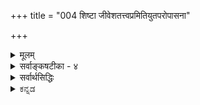 +++
title = "004 शिष्टा जीवेशतत्त्वप्रमितियुतपरोपासना"

+++
<details><summary>मूलम्</summary>

शिष्टा जीवेशतत्त्वप्रमितियुतपरोपासना मुक्तिहेतुः शक्यस्तत्तत्प्रकारावगतिविरहिभिर्नैव याथात्म्यबोधः ।  
ते ते चार्था विदध्युः कुमतिविरचितास्तत्त्वबोधोपरोधं तस्मान्निर्धूतसर्वप्रतिमतविमतिं साधये सर्वमर्थम् ॥ ४ ॥
</details>

<details><summary>सर्वाङ्कषटीका - ४</summary>

ननु परमात्मोपासनमेव मुक्तिहेतुः सिद्धान्तसंमतः । एवं सति तत्त्वमुक्ताकलापग्रन्थधारणाभिधानं कस्मै पुरुषार्थायाभिधीयत इत्यत्राह - शिष्टेत्यादि । **जीवेशतत्त्वप्रमितियुतपरोपासना** = जीवेश्वररूपयोः तत्त्वयोः **प्रमितिः** = याथात्म्यज्ञानम्, तया **युता** = सहिता जीवेश्वरयाथात्म्यज्ञानपूर्विकेति यावत् । तादृशी **परोपासना** =परमात्मोपासनमेव मुक्तिहेतुः **शिष्टा** = विहिता । 'पृथगात्मानं प्रेरितारं च मत्वा जुष्टस्ततस्तेनामृतत्वमेति' (श्वे. 1-6 ) इत्यादिश्रुतिविहिता ॥ 

ननु देहादिभ्यः पृथग्भूतमात्मानं प्रेरितारं परमात्मस्वरूपं मत्वेति 'अहं ब्रह्मास्मि' इति जीवब्रह्माभेदज्ञानं मुक्तिहेतुरुच्यते, न तत्त्वत्रयज्ञानमिति चेत्; तदा 'देहादिभ्यः' इत्यध्याहारक्लेशः, चकारवैयर्थ्यम्, प्रेरितृपदजुष्टादिपदानामस्वारस्यमित्याद्यनन्तदोषप्रसङ्गः । अतः आत्मानं प्रेरितारं च पृथङ्गत्वा, तेन जुष्टः, तत एवामृतत्वमेतीत्यर्थ एव स्वरसः । अपि च 'अहं ब्रह्मास्मि' इति ज्ञानमपि चिदचिदीश्वरतत्त्वज्ञानादेव भवेत्, न तु 'अहं ब्रह्मास्मि' इति वाक्यावृत्त्येत्यादिकमये (जीव. 29) विस्तरेण भविष्यति । जीवेति प्रकृतेरप्युपलक्षकम् । तथा च जीवात्मनः संसारहेतुभूतयोः देहात्मभ्रमस्वतन्त्रात्मभ्रमयोर्मध्ये चिदचिच्छब्दवाच्यप्रकृति- 'पुरुषतत्त्वज्ञानात् देहात्मभ्रमः, जीवेश्वरतत्त्वज्ञानात् स्वतन्त्रात्मभ्रमश्च निवर्तत इति तत्त्वत्रयज्ञानमावश्यकमिति भावः । अचिद्भेदः यदि चिति जीवे ज्ञेयः, तदा अचिद्विशेषाणां स्वरूपस्वभावादिकमपि ज्ञेयमेव । अतश्च तत्त्वत्रयतत्त्वज्ञानं तत्तत्तत्त्वानां सामान्यरूपाणां विशेषरूपाणां च यथावस्थितस्वरूपस्वभावादिज्ञानमन्तरा न सम्भवेदिति सर्वाण्येतान्यवश्यज्ञेयानीति परावरतत्त्वविचारः मुमुक्षोरावश्यक एव ॥ 

यद्यपि चिदचिदीश्वररूपतत्त्वत्रयमेव एतत्संप्रदायसिद्धम्, अथापि तदनुबन्धितया सन्ति बहूनि तत्त्वानि । सर्वाणि तानि संकलय्य पञ्चधा विभज्य पञ्चसरत्वेन तेषां रूपणात् 'कलापः' इत्यभिहितम् ॥ 

5. 

[[7]]

ते ते चार्था विदध्युः कुमतिविरचितास्तत्त्ववोधोपरोधं 

तस्मान्निर्धूतसर्वप्रतिमतविमतिं साधये सर्वमर्थम् ॥4॥ 

[ तत्त्वज्ञानस्य महत्त्वम् ] 

आवापोद्वापतः स्युः कतिकति कविधीचित्रवत् तत्तदर्थे- 

ष्वानन्त्यादस्तिनास्त्योरनवधिकुहनायुक्तिकान्ताः कृतान्ताः । 



ननु परमात्मा एक एव किल परमं तत्त्वम् । एवं सति त्रीणि वा तत्त्वानि कथं भवेयुः ? तदनुबन्धितया बहूनि वा तत्त्वानि कथं भवेयुरिति चेत्, तत् सत्यम् । परमं तु तत्त्वं एकमेव । अथापि 'परम' पदमेव ज्ञापयति अन्येषामपि अपरमतत्त्वानां सद्भावम् । अत एव श्रुतिरपि परमात्मानम् 'सत्यस्य २ 19/20 बृ. सत्यम्' इति वदति । अतस्तत्त्वमनेकधा । तस्य भावः तत्त्वमिति हि व्युत्पत्तिः । तच्च तत्तद्वस्तुस्वरूपानुगुणं भिद्यते बहुधा । 'किं पुनस्तत्त्वम्? सतश्च सद्भावः असदश्चासद्भावः । सत् सदिति गृह्यमाणं यथाभूतविपरीतं तत्त्वं भवति, असच्च असदिति गृह्यमाणं यथाभूतमविपरीतं तत्त्वं भवति' (न्या. भा. 1-1-1) इति हि महानैय्यायिकः । अस्तु नाम तत्त्वान्यनन्तानि तरतमभावापन्नानि । तेषां ज्ञानं कोपयुज्यत इति चेत्; सकलेतरविलक्षणतया हि गृह्यमाणं परमात्मतत्त्वं परमतत्त्वं भवेत् । अतः कर्तव्य एव यावच्छक्ति इतरतत्त्वानामपि विचारः । ये तु मृदुमतयस्तान् प्रत्यस्त्येवार्षवचनम् 'शास्त्रज्ञानं बहुकेशं बुद्धेश्चलनकारणम् । उपदेशाद्धरिं बुध्वा विरमेत्सर्वकर्मसु ॥' इति ॥ 

[[1]]

एतत्सर्वमभिप्रेत्याह - शक्य इत्यादि । **तत्तत्प्रकाराणाम्** = तत्तत्तत्त्वेषु विद्यमानानां प्रकारभेदादीनाम् **अवगतिः** =याथात्म्यज्ञानम्, **तद्विरहिभिः** = तद्रहितैः **याथात्म्यबोधः** = यथावस्थितवस्तुयाथात्म्यज्ञानम् नैव **शक्यः** = प्राप्तुं सर्वथा न शक्यः । अतः केवलतत्त्वत्रयज्ञानं निश्शङ्कपरोपासनासहकारि न भवितुमर्हति । अतः कूलंकषविचारः आवश्यकः । नन्वस्तु तत्त्वत्रयादिज्ञानमावश्यकम् । अथापि परमतखण्डनस्य का प्रसक्तिः ? इत्यत्राह - ते ते चार्था इत्यादि । **कुमतिभिः** = कुयुक्तिमद्भिः कुतार्किकैः **विरचिताः** = कल्पिताः; ते ते चार्थाः इति कल्पनाबहुत्वदृष्ट्या, तत्त्वबोधस्य उपरोधं विदध्युः । तस्मात् निर्धूतसर्वप्रतिमतविमतिं सर्वम् अर्थं साधये । निर्धूताः सर्वाः प्रतिमतानां **विमतयः** = विरुद्धा मतयः, विविधा मंतयो वा यस्मादर्थात् सः। तादृशं सर्वमपि अर्थं साधये । सर्वेष्वपि प्रमेयेषु प्रतिपक्षिणां कुयुक्तिनिरसनपूर्वकं सिद्धान्तं सर्वं प्रदर्शयामीति भावः । अत एव ग्रन्थान्ते 'निश्शेषां वस्तुवृत्तिं निपुणमिह मया न्यस्यता क्वापि कोणे' ( अद्रव्य. 135 ) इति एतद्ग्रन्थस्य सर्वार्थगर्भत्वं वक्ति ॥ ४ ॥
</details>

<details><summary>सर्वार्थसिद्धिः</summary>

नन्वपवर्गसिद्धौ यदन्तरङ्गं तदेव विशदं तदर्थिभिरवगन्तव्यम्, तावदेव शिष्यादिभ्योऽपि प्रवर्तितव्यम्, किमन्यैरिह कीर्त्यमानैरित्यत्राह - शिष्टेति । शिष्टा - चोदितेत्यर्थः । जीवेशावेव तत्त्वे जीवेशतत्त्वे; तयोः प्रमितिरिहागमजन्या । परोपास्तेस्तत्त्वज्ञानमितिकर्तव्यता, नतु स्वयं साधनम् । प्रमितियुता - प्रमितिजनितानुस्मृतिपूर्विकेत्यर्थः । तदभिप्रायेणोक्तं जीवपरमात्मयाथात्म्यज्ञानपूर्विकेत्यादि । परोपासनेति सर्वविद्याभिप्रायं, परस्य ब्रह्मण उपासनेति वा । शक्य इत्यादि - न हि द्रव्याद्रव्यविभागाभावे शिष्टोपासनमूलकतत्त्वप्रतीतिसिद्धिः । तत्त्वनिरूपणाभावे च तत्त्वनिर्णयोपयुक्तयोस्तर्कानुमानयोर्व्याप्तिः शङ्काकलङ्किता स्यात् । परोक्तानुमानानामन्यतरासिद्ध्यनैकान्तिकत्वाद्युद्भावनं च कथं स्यात्? परो वा कथमस्मत्सिद्धान्तानभिज्ञः कथायामस्माभिरधिकुर्यात्? परकल्पितार्थभङ्गेन तदहङ्कारखण्डनं च तत्त्वाध्यवसायसंरक्षणार्थम् । तत्तदिति प्रस्तुतौ जीवेशौ गृह्येते । अथवा तत्तत्प्रकृत्यादिप्रकारबोधाभावे तत्तत्प्रतिसंबन्धिकं तयोरपि याथात्म्यं नावगम्येत । ते ते चार्थाः ब्रह्मविवर्तपरिणामभिन्नाभिन्नत्वादयः । कुमतिविरचिताः - कुदृष्टिभिः कल्पिताः, भ्रान्तिविजृम्भिता इति वा । अत एव कुमतिभिरर्थ्यन्त इत्यर्थाः न तु परमार्थाः । प्रतिमतैर्विमतिः - विवादः, तत्प्रसूता वा विरुद्धबुद्धिः । सर्वमर्थं - मुमुक्षुभिर्ज्ञातव्यम् । परम्परयेत्यर्थः ॥४॥
</details>


<details><summary>ಕನ್ನಡ</summary>

आचार्यरु तम्म ई ग्रन्थरचनॆय उद्देशवन्नु विवरिसुत्तारॆ जीवेशतत्त्वप्रमितियुतपरोपासना मुक्ति हेतुः शिष्टा . जीव मत्तु ईश्वर ऎम्ब ऎरडु तत्त्वगळ यथावत्ताद ज्ञानदॊन्दिगॆ कूडिद पर मातोपासनॆये मुक्तिगॆ कारणवॆन्दु शास्त्रविहितवागिदॆ. तत्तत्र काराव गतिविरहिभि- याथात्मबोध- नैव शः-आयातत्त्व स्वरूपा,गळ ज्ञानविल्लदवरिन्द जीव मत्तु ईश्वर तत्त्वगळ यथावत्ताद ज्ञानवन्नु हॊन्दलु साध्यवे इल्ल. कुमतिविरचिताः ते ते चार्था- तत्त्वबो धोपरोधं विदष्टु कुमतिगळिन्द रूपिसल्पट्ट आया वस्तुस्वरूपगळु तत्त्वज्ञानक्कॆ अडचणॆयन्नु तन्दॊड्डुवुवु. तस्मात् निर्धूततत्तकृति मतविमन्ति सर्वं अर्थं साधये आदुदरिन्द ऎल्ला प्रतिपक्षिगळ वादगळन्नु निराकरिसि ऎल्ल तत्त्वगळन्नु समर्थिसुवनु. 

r 

* पृथगात्मानं प्रेरितारं च मत्वा जुष्टस्तरक्केनाद्रुतत्वमेति (श्री. उ. १. ६ )ऎन्दु चिदचिदीश्वरतत्त्वज्ञान मोक्षसाधनवॆन्दु हेळिदॆ. चित् ऎन्दरॆ जीव, अचित् ऎन्दरॆ जडवस्तु. ईश्वर परमात्मनु. इवुगळ यथावत्ताद ज्ञानवे **मोक्षसु, न**. मानवन सकल क्षेशगळिगू देहात्मभ्रम मत्तु स्वतन्त्रात्मभ्रमवे कारण. चिदचिदीश्वर तत्त्वज्ञानदिन्द ई ऎरडु भ्रमॆगळू निर्मूलन वागुवुदरिन्द ई तत्त्वत्रयज्ञानवे मोक्षसाधन. आदरॆ इवुगळ स्वरूप स्वभावादिगळन्नु ऒब्बॊब्बरु ऒन्दॊन्दुविध हेळिरुवुदरिन्द जिज्ञासुगळिगॆ संशय बरुवुदु सहज. आदकारण प्रतिपक्षिगळ वादगळन्नु निराकरिसि सिद्धान्तवन्नु निरूपिसुवुदरिन्द मुमुक्षुगळु मेलॆ हेळिद तत्त्वत्रयद ज्ञानवन्नु सुलभवागि पडॆयुवरॆम्ब उद्देशदिन्द ई ग्रन्थ रचितवागिदॆ ऎम्बुदु तात्पर्य ॥४। 

</details>
